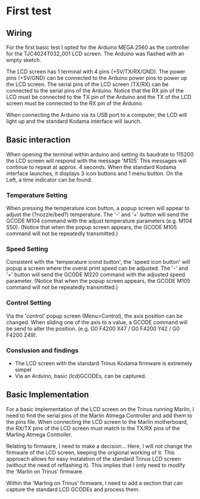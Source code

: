 # First test
## Wiring
For the first basic test I opted for the Arduino MEGA 2560 as the controller for the TJC4024T032_001 LCD screen.
The Arduino was flashed with an empty sketch.

The LCD screen has 1 terminal with 4 pins (+5V/TX/RX/GND). The power pins (+5V/GND) can be connected to the Arduino power pins to power up the LCD screen.
The serial pins of the LCD screen (TX/RX) can be connected to the serial pins of the Arduino. Notice that the RX pin of the LCD must be connected to the TX pin of the Arduino and the TX of the LCD screen must be connected to the RX pin of the Arduino.

When connecting the Arduino via its USB port to a computer, the LCD will light up and the standard Kodama interface will launch.

## Basic interaction
When opening the terminal within arduino and setting its baudrate to 115200 the LCD screen will respond with the message 'M105'
This messages will continue to repeat at approx. 4 seconds.
When the standard Kodama interface launches, it displays 3 icon buttons and 1 menu button. On the Left, a time indicator can be found.

### Temperature Setting
When pressing the temperature icon button, a popup screen will appear to adjust the (?nozzle/bed?) temperature.
The '-' and '+' button will send the  GCODE M104 command with the adjust temperature parameters (e.g. M104 S50).
(Notice that when the popup screen appears, the GCODE M105 command will not be repeatedly transmitted.)

### Speed Setting
Consistent with the 'temperature icond button', the 'speed icon button' will popup a screen where the overal print speed can be adjusted.
The '-' and '+' button will send the GCODE M220 command with the adjusted speed parameter.
(Notice that when the popup screen appears, the GCODE M105 command will not be repeatedly transmitted.)

### Control Setting
Via the 'control' popup screen (Menu>Control), the axis position can be changed.
When sliding one of the axis to a value, a GCODE command will be send to alter the position.
(e.g. G0 F4200 X47 / G0 F4200 Y42 / G0 F4200 Z49).

### Conslusion and findings
* The LCD screen with the standard Trinus Kodama firmware is extremely simpel
* Via an Arduino, basic (lcd)GCODEs, can be captured.


## Basic Implementation
For a basic implementation of the LCD screen on the Trinus running Marlin, I need to find the serial pins of the Marlin Atmega Controller and add them to the pins file.
When connecting the LCD screen to the Marlin motherboard, the RX/TX pins of the LCD screen must match to the TX/RX pins of the Marling Atmega Controller.

Relating to firmware, I need to make a decision...
Here, I will not change the firmware of the LCD screen, keeping the origional working of it.
This approach allows for easy instalation of the standard Trinus LCD screen (without the need of reflashing it).
This implies that I only need to modify the 'Marlin on Trinus' firmware.

Within the 'Marling on Trinus' firmware, I need to add a section that can capture the standard LCD GCODEs and process them.
